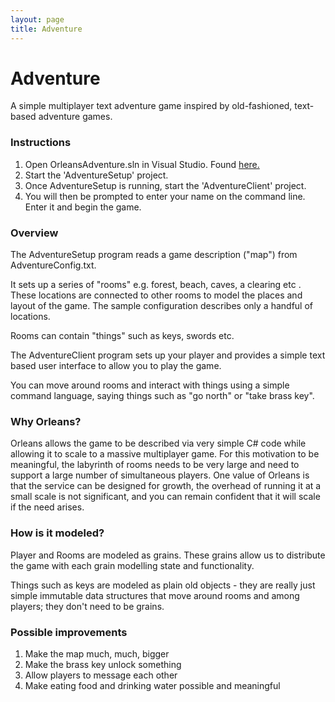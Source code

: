 ```yaml
---
layout: page
title: Adventure
---
```


# Adventure

A simple multiplayer text adventure game inspired by old-fashioned, text-based adventure games.

### Instructions
1. Open OrleansAdventure.sln in Visual Studio. Found [here.](https://github.com/dotnet/orleans/tree/master/Samples/2.0/Adventure)
2. Start the 'AdventureSetup' project.
3. Once AdventureSetup is running, start the 'AdventureClient' project.
4. You will then be prompted to enter your name on the command line. Enter it and begin the game.


### Overview
The AdventureSetup program reads a game description ("map") from AdventureConfig.txt.

It sets up a series of "rooms" e.g. forest, beach, caves, a clearing etc . These locations are connected to other rooms to model the places and layout of the game. The sample configuration describes only a handful of locations.

Rooms can contain "things" such as keys, swords etc.

The AdventureClient program sets up your player and provides a simple text based user interface to allow you to play the game.

You can move around rooms and interact with things using a simple command language, saying things such as "go north" or "take brass key".

### Why Orleans?
Orleans allows the game to be described via very simple C# code while allowing it to scale to a massive multiplayer game. For this motivation to be meaningful, the labyrinth of rooms needs to be very large and need to support a large number of simultaneous players. One value of Orleans is that the service can be designed for growth, the overhead of running it at a small scale is not significant, and you can remain confident that it will scale if the need arises.

### How is it modeled?
Player and Rooms are modeled as grains. These grains allow us to distribute the game with each grain modelling state and functionality.

Things such as keys are modeled as plain old objects - they are really just simple immutable data structures that move around rooms and among players; they don't need to be grains.

### Possible improvements
1. Make the map much, much, bigger
2. Make the brass key unlock something
3. Allow players to message each other
4. Make eating food and drinking water possible and meaningful
